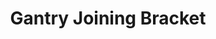 ---
title: "Gantry Joining Bracket"
slug: "gantry-joining-bracket"
description: "Tech specs for the gantry joining bracket."
price: $35.00
quantity:
  genesis: 0
  xl: 1
specs:
  thickness: 5mm
  material: 6061 Aluminum
  surface treatments: Tumble polished<br>Sand blasted<br>Clear anodized
internal-specs:
  internal part name: Gantry Joining Bracket
  rev: B
  vendor: LDO
  cost: $5.50
  component tests: Plate and Bracket Tests
---